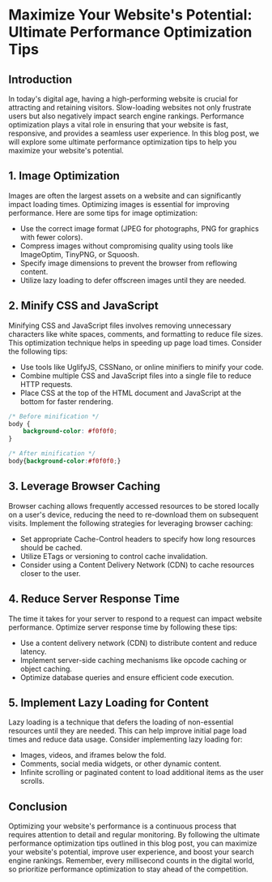 # Maximize Your Website's Potential: Ultimate Performance Optimization Tips

## Introduction

In today's digital age, having a high-performing website is crucial for attracting and retaining visitors. Slow-loading websites not only frustrate users but also negatively impact search engine rankings. Performance optimization plays a vital role in ensuring that your website is fast, responsive, and provides a seamless user experience. In this blog post, we will explore some ultimate performance optimization tips to help you maximize your website's potential.

## 1. Image Optimization

Images are often the largest assets on a website and can significantly impact loading times. Optimizing images is essential for improving performance. Here are some tips for image optimization:

- Use the correct image format (JPEG for photographs, PNG for graphics with fewer colors).
- Compress images without compromising quality using tools like ImageOptim, TinyPNG, or Squoosh.
- Specify image dimensions to prevent the browser from reflowing content.
- Utilize lazy loading to defer offscreen images until they are needed.

## 2. Minify CSS and JavaScript

Minifying CSS and JavaScript files involves removing unnecessary characters like white spaces, comments, and formatting to reduce file sizes. This optimization technique helps in speeding up page load times. Consider the following tips:

- Use tools like UglifyJS, CSSNano, or online minifiers to minify your code.
- Combine multiple CSS and JavaScript files into a single file to reduce HTTP requests.
- Place CSS at the top of the HTML document and JavaScript at the bottom for faster rendering.

```css
/* Before minification */
body {
    background-color: #f0f0f0;
}

/* After minification */
body{background-color:#f0f0f0;}
```

## 3. Leverage Browser Caching

Browser caching allows frequently accessed resources to be stored locally on a user's device, reducing the need to re-download them on subsequent visits. Implement the following strategies for leveraging browser caching:

- Set appropriate Cache-Control headers to specify how long resources should be cached.
- Utilize ETags or versioning to control cache invalidation.
- Consider using a Content Delivery Network (CDN) to cache resources closer to the user.

## 4. Reduce Server Response Time

The time it takes for your server to respond to a request can impact website performance. Optimize server response time by following these tips:

- Use a content delivery network (CDN) to distribute content and reduce latency.
- Implement server-side caching mechanisms like opcode caching or object caching.
- Optimize database queries and ensure efficient code execution.

## 5. Implement Lazy Loading for Content

Lazy loading is a technique that defers the loading of non-essential resources until they are needed. This can help improve initial page load times and reduce data usage. Consider implementing lazy loading for:

- Images, videos, and iframes below the fold.
- Comments, social media widgets, or other dynamic content.
- Infinite scrolling or paginated content to load additional items as the user scrolls.

## Conclusion

Optimizing your website's performance is a continuous process that requires attention to detail and regular monitoring. By following the ultimate performance optimization tips outlined in this blog post, you can maximize your website's potential, improve user experience, and boost your search engine rankings. Remember, every millisecond counts in the digital world, so prioritize performance optimization to stay ahead of the competition.